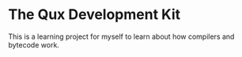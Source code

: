 # The Qux Development Kit

This is a learning project for myself to learn about how compilers and bytecode work.

